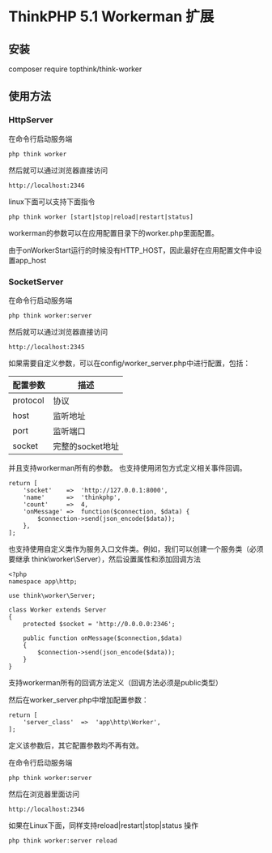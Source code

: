 ThinkPHP 5.1 Workerman 扩展
===============

## 安装
composer require topthink/think-worker

## 使用方法

### HttpServer

在命令行启动服务端
~~~
php think worker
~~~

然后就可以通过浏览器直接访问

~~~
http://localhost:2346
~~~

linux下面可以支持下面指令
~~~
php think worker [start|stop|reload|restart|status]
~~~

workerman的参数可以在应用配置目录下的worker.php里面配置。

由于onWorkerStart运行的时候没有HTTP_HOST，因此最好在应用配置文件中设置app_host

### SocketServer

在命令行启动服务端
~~~
php think worker:server
~~~

然后就可以通过浏览器直接访问

~~~
http://localhost:2345
~~~

如果需要自定义参数，可以在config/worker_server.php中进行配置，包括：

配置参数 | 描述
--- | ---
protocol| 协议
host | 监听地址
port | 监听端口
socket | 完整的socket地址

并且支持workerman所有的参数。
也支持使用闭包方式定义相关事件回调。

~~~
return [
	'socket' 	=>	'http://127.0.0.1:8000',
	'name'		=>	'thinkphp',
	'count'		=>	4,
	'onMessage'	=>	function($connection, $data) {
		$connection->send(json_encode($data));
	},
];
~~~

也支持使用自定义类作为服务入口文件类。例如，我们可以创建一个服务类（必须要继承 think\worker\Server），然后设置属性和添加回调方法

~~~
<?php
namespace app\http;

use think\worker\Server;

class Worker extends Server
{
	protected $socket = 'http://0.0.0.0:2346';

	public function onMessage($connection,$data)
	{
		$connection->send(json_encode($data));
	}
}
~~~
支持workerman所有的回调方法定义（回调方法必须是public类型）

然后在worker_server.php中增加配置参数：
~~~
return [
	'server_class'	=>	'app\http\Worker',
];
~~~

定义该参数后，其它配置参数均不再有效。

在命令行启动服务端
~~~
php think worker:server
~~~

然后在浏览器里面访问
~~~
http://localhost:2346
~~~
如果在Linux下面，同样支持reload|restart|stop|status 操作
~~~
php think worker:server reload
~~~